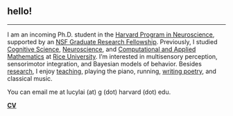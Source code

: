 ## hello!
***
I am an incoming Ph.D. student in the [Harvard Program in Neuroscience](http://www.hms.harvard.edu/dms/neuroscience/index.html), supported by an [NSF Graduate Research Fellowship](https://www.nsfgrfp.org/). Previously, I studied [Cognitive Science](http://cogsci.rice.edu/), [Neuroscience](http://neuroscience.rice.edu), and [Computational and Applied Mathematics](http://www.caam.rice.edu/) at [Rice University](http://www.rice.edu/). I’m interested in multisensory perception, sensorimotor integration, and Bayesian models of behavior. Besides [research](./research.html), I enjoy [teaching](./teaching.html), playing the piano, running, [writing poetry](http://subcorticalsongs.wordpress.com/), and classical music.

You can email me at lucylai (at) g (dot) harvard (dot) edu.

**[CV](./lai_cv.pdf)**
